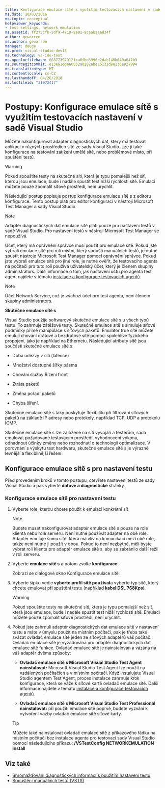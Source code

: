 ```yaml
---
title: Konfigurace emulace sítě s využitím testovacích nastavení v sadě Visual Studio
ms.date: 10/03/2016
ms.topic: conceptual
helpviewer_keywords:
- test settings, network emulation
ms.assetid: ff275cfb-5df9-4710-9a91-9caabaaad34f
author: gewarren
ms.author: gewarren
manager: douge
ms.prod: visual-studio-dev15
ms.technology: vs-ide-test
ms.openlocfilehash: 66877397912fca0fbd3996c2dab146b040a047b3
ms.sourcegitcommit: e13e61ddea6032a8282abe16131d9e136a927984
ms.translationtype: MT
ms.contentlocale: cs-CZ
ms.lasthandoff: 04/26/2018
ms.locfileid: "31972417"
---
```

# <a name="how-to-configure-network-emulation-using-test-settings-in-visual-studio"></a>Postupy: Konfigurace emulace sítě s využitím testovacích nastavení v sadě Visual Studio

Můžete nakonfigurovat adaptér diagnostických dat, který má testovat aplikaci v různých prostředích sítě ze sady Visual Studio. Lze ji také konfigurace na testování zatížení umělé sítě, nebo problémové místo, při spuštění testů.

> [!WARNING]
> Pokud spouštíte testy na skutečné síti, která je typu pomalejší než síť, kterou jsou emulace, bude i nadále spustit test nižší rychlostí sítě. Emulaci můžete pouze zpomalit síťové prostředí, není urychlit.

 Následující postup popisuje postup konfigurace emulace sítě s z editoru konfigurace. Tento postup platí pro editor konfigurací v nástroji Microsoft Test Manager a sady Visual Studio.

> [!NOTE]
> Adaptér diagnostických dat emulace sítě platí pouze pro nastavení testů v sadě Visual Studio. Pro nastavení testů v nástroji Microsoft Test Manager se nepoužívá.

Účet, který má oprávnění správce musí použít pro emulace sítě. Pokud jste vybrali emulace sítě pro roli místní, který spouští manuálních testů, je nutné spustit nástroje Microsoft Test Manager pomocí oprávnění správce. Pokud jste vybrali emulace sítě pro jiné role, je nutné ověřit, že testovacího agenta na počítači pro tuto roli používá uživatelský účet, který je členem skupiny administrators. Další informace o tom, jak nastavení účtu pro agenta test agent najdete v tématu [instalace a konfigurace testovacích agentů](../test/lab-management/install-configure-test-agents.md).

> [!NOTE]
> Účet Network Service, což je výchozí účet pro test agenta, není členem skupiny administrators.

 **Skutečné emulace sítě s**

 Visual Studio použije softwarový skutečné emulace sítě s u všech typů testu. To zahrnuje zátěžové testy. Skutečné emulace sítě s simuluje síťové podmínky přímé manipulace s síťových paketů. Emulátor true sítě můžete emulují chování drátové a bezdrátové sítě pomocí spolehlivé fyzického propojení, jako je například na Ethernetu. Následující atributy sítě jsou součástí skutečné emulace sítě s:

-   Doba odezvy v síti (latence)

-   Množství dostupné šířky pásma

-   Chování služby Řízení front

-   Ztráta paketů

-   Změna pořadí paketů

-   Chyba šíření.

 Skutečné emulace sítě s taky poskytuje flexibilitu při filtrování síťových paketů na základě IP adresy nebo protokoly, například TCP, UDP a protokolu ICMP.

 Skutečné emulace sítě s lze založené na síti vývojáři a testerům, sada emulovat požadované testovacím prostředí, vyhodnocení výkonu, odhadnout účinky změny nebo rozhodnutí o technologii optimalizace. V porovnání s výskytu test hardwaru, skutečné emulace sítě s je výrazně levnější a flexibilnější řešení.

## <a name="configure-network-emulation-for-your-test-settings"></a>Konfigurace emulace sítě s pro nastavení testu
 Před provedením kroků v tomto postupu, otevřete nastavení testů ze sady Visual Studio a pak vyberte **datové a diagnostické** stránky.

### <a name="to-configure-network-emulation-for-your-test-settings"></a>Konfigurace emulace sítě pro nastavení testu

1.  Vyberte role, kterou chcete použít k emulaci konkrétní síť.

    > [!NOTE]
    > Budete muset nakonfigurovat adaptér emulace sítě s pouze na role klienta nebo role serveru. Není nutné používat adaptér na obě role. Adaptér emuluje šumu sítě, která má vliv na komunikaci mezi obě role, takže není nutné ji použít v obou. Pokud to není nezbytné, měli byste vybrat roli klienta pro adaptér emulace sítě s, aby se zabránilo další režii v roli serveru.

2.  Vyberte **emulace sítě s** a potom zvolte **konfigurace**.

     Zobrazí se dialogové okno Konfigurace emulace sítě.

3.  Vyberte šipku vedle **vyberte profil sítě používat**a vyberte typ sítě, který chcete emulovat při spuštění testu (například **kabel DSL 768Kps**).

    > [!WARNING]
    > Pokud spouštíte testy na skutečné síti, která je typu pomalejší než síť, která jsou emulace, bude i nadále spustit test nižší rychlostí sítě. Emulaci můžete pouze zpomalit síťové prostředí, není urychlit.

4.  Pokud jste zahrnuli adaptér diagnostických dat emulace sítě v nastavení testu a máte v úmyslu použít na místním počítači, pak je třeba také svázat ovladač emulace sítě jeden ze síťových adaptérů váš počítač. Ovladač emulace sítě je vyžadována pro adaptér diagnostických dat emulace sítě funkce. Ovladač emulace sítě je nainstalován a vázána na váš adaptér dvěma způsoby:

    -   **Ovladač emulace sítě s Microsoft Visual Studio Test Agent nainstalovat:** Microsoft Visual Studio Test Agent lze použít na vzdálených počítačích a v místním počítači. Když instalujete Visual Studio agentem Test Agent, proces instalace zahrnuje krok konfigurace, která se váže k síťové kartě ovladač emulace sítě. Další informace najdete v tématu [instalace a konfigurace testovacích agentů](../test/lab-management/install-configure-test-agents.md).

    -   **Ovladač emulace sítě s Microsoft Visual Studio Test Professional nainstalovat:** při použití emulace sítě poprvé, budete vyzváni k vytvoření vazby ovladač emulace sítě síťové karty.

    > [!TIP]
    > Můžete také nainstalovat ovladač emulace sítě z příkazového řádku na místním počítači bez instalace agenta pro testovací sady Visual Studio pomocí následujícího příkazu:   **/VSTestConfig NETWORKEMULATION Install**

## <a name="see-also"></a>Viz také

- [Shromažďování diagnostických informací s použitím nastavení testu](../test/collect-diagnostic-information-using-test-settings.md)
- [Spouštění manuálních testů (VSTS)](/vsts/manual-test/getting-started/run-manual-tests)